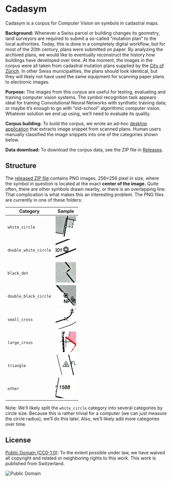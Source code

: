# Cadasym

Cadasym is a corpus for Computer Vision on symbols in cadastral maps.

**Background:** Whenever a Swiss parcel or building changes its
geometry, land surveyors are required to submit a so-called “mutation
plan” to the local authorities.  Today, this is done in a completely
digital workflow, but for most of the 20th century, plans were
submitted on paper. By analyzing the archived plans, we would like to
eventually reconstruct the history how buildings have developed over
time. At the moment, the images in the corpus were all taken from
cadastral mutation plans supplied by the [City of
Zürich](https://www.stadt-zuerich.ch/ted/de/index/geoz.html). In other
Swiss municipalities, the plans should look identical, but they will
likely not have used the same equipment for scanning paper plans to
electronic images.

**Purpose:** The images from this corpus are useful for testing,
evaluating and training computer vision systems. The symbol
recognition task appears ideal for training Convolutional Neural
Networks with synthetic training data; or maybe it’s enough to go with
“old-school” algorithmic computer vision.  Whatever solution we end up
using, we’ll need to evaluate its quality.

**Corpus building:** To build the corpus, we wrote an ad-hoc [desktop
application](./corpus_builder) that extracts image snippet from
scanned plans. Human users manually classified the image snippets into
one of the categories shown below.

**Data download:** To download the corpus data, see the ZIP file
in [Releases](https://github.com/brawer/cadasym/releases/).


## Structure

The [released ZIP file](https://github.com/brawer/cadasym/releases/) contains
PNG images, 256×256 pixel in size, where the symbol in question
is located at the exact **center of the image.** Quite often, there are
other symbols drawn nearby, or there is an overlapping line. That complication
is what makes this an interesting problem. The PNG files are currently in one of these
folders:

| Category              | Sample                                                                                                              |
| --------------------- | ------------------------------------------------------------------------------------------------------------------- |
| `white_circle`        | [<img src="./doc/samples/white_circle.png" width="64" height="64" />](./doc/samples/white_circle.png)               |
| `double_white_circle` | [<img src="./doc/samples/double_white_circle.png" width="64" height="64" />](./doc/samples/double_white_circle.png) |
| `black_dot`           | [<img src="./doc/samples/black_dot.png" width="64" height="64" />](./doc/samples/black_dot.png)                     |
| `double_black_circle` | [<img src="./doc/samples/double_black_circle.png" width="64" height="64" />](./doc/samples/double_black_circle.png) |
| `small_cross`         | [<img src="./doc/samples/small_cross.png" width="64" height="64" />](./doc/samples/small_cross.png)                 |
| `large_cross`         | [<img src="./doc/samples/large_cross.png" width="64" height="64" />](./doc/samples/large_cross.png)                 |
| `triangle`            | [<img src="./doc/samples/triangle.png" width="64" height="64" />](./doc/samples/triangle.png)                 |
| `other`               | [<img src="./doc/samples/other.png" width="64" height="64" />](./doc/samples/other.png)                             |

Note: We’ll likely split the `white_circle` category into several categories by circle size. Because this is rather trivial for a computer (we can just measure
the circle radius), we’ll do this later. Also, we’ll likely add more categories over time.


## License

[Public Domain (CC0-1.0)](https://creativecommons.org/publicdomain/zero/1.0/): To the
extent possible under law, we have waived all copyright and related or
neighboring rights to this work. This work is published from Switzerland.

![Public Domain](https://mirrors.creativecommons.org/presskit/buttons/88x31/svg/cc-zero.svg)
